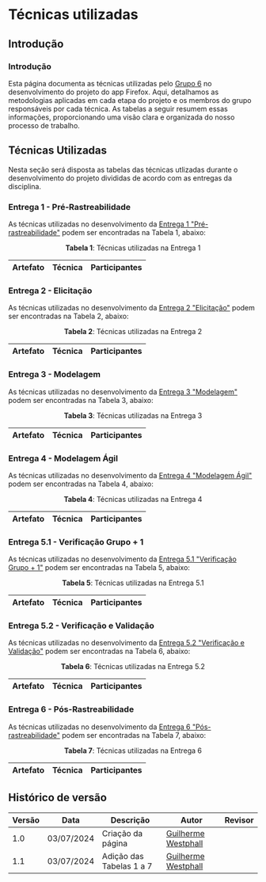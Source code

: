 # Técnicas utilizadas

## Introdução

### Introdução

Esta página documenta as técnicas utilizadas pelo [Grupo 6](../index.md) no desenvolvimento do projeto do app Firefox. Aqui, detalhamos as metodologias aplicadas em cada etapa do projeto e os membros do grupo responsáveis por cada técnica. As tabelas a seguir resumem essas informações, proporcionando uma visão clara e organizada do nosso processo de trabalho.

## Técnicas Utilizadas

Nesta seção será disposta as tabelas das técnicas utlizadas durante o desenvolvimento do projeto divididas de acordo com as entregas da disciplina.

### Entrega 1 - Pré-Rastreabilidade

As técnicas utilizadas no desenvolvimento da [Entrega 1 "Pré-rastreabilidade"](../pre-rastreabilidade/rich-picture.md) podem ser encontradas na Tabela 1, abaixo:

<center>

**Tabela 1**: Técnicas utilizadas na Entrega 1

| Artefato | Técnica | Participantes |
| -------- | ------- | ------------- |

</center>

### Entrega 2 - Elicitação

As técnicas utilizadas no desenvolvimento da [Entrega 2 "Elicitação"](../elicitacao/perfil_usuario/analise_documento.md) podem ser encontradas na Tabela 2, abaixo:

<center>

**Tabela 2**: Técnicas utilizadas na Entrega 2

| Artefato | Técnica | Participantes |
| -------- | ------- | ------------- |

</center>

### Entrega 3 - Modelagem

As técnicas utilizadas no desenvolvimento da [Entrega 3 "Modelagem"](../modelagem/lexicos/lexicos.md) podem ser encontradas na Tabela 3, abaixo:

<center>

**Tabela 3**: Técnicas utilizadas na Entrega 3

| Artefato | Técnica | Participantes |
| -------- | ------- | ------------- |

</center>

### Entrega 4 - Modelagem Ágil

As técnicas utilizadas no desenvolvimento da [Entrega 4 "Modelagem Ágil"](../modelagem_agil/backlog.md) podem ser encontradas na Tabela 4, abaixo:

<center>

**Tabela 4**: Técnicas utilizadas na Entrega 4

| Artefato | Técnica | Participantes |
| -------- | ------- | ------------- |

</center>

### Entrega 5.1 - Verificação Grupo + 1

As técnicas utilizadas no desenvolvimento da [Entrega 5.1 "Verificação Grupo + 1"](../verificacao/grupo_7/entrega_1.md) podem ser encontradas na Tabela 5, abaixo:

<center>

**Tabela 5**: Técnicas utilizadas na Entrega 5.1

| Artefato | Técnica | Participantes |
| -------- | ------- | ------------- |

</center>

### Entrega 5.2 - Verificação e Validação

As técnicas utilizadas no desenvolvimento da [Entrega 5.2 "Verificação e Validação"](../verificacao/grupo_6/entrega_1.md) podem ser encontradas na Tabela 6, abaixo:

<center>

**Tabela 6**: Técnicas utilizadas na Entrega 5.2

| Artefato | Técnica | Participantes |
| -------- | ------- | ------------- |

</center>

### Entrega 6 - Pós-Rastreabilidade

As técnicas utilizadas no desenvolvimento da [Entrega 6 "Pós-rastreabilidade"](../pos-rastreabilidade/baseline.md) podem ser encontradas na Tabela 7, abaixo:

<center>

**Tabela 7**: Técnicas utilizadas na Entrega 6

| Artefato | Técnica | Participantes |
| -------- | ------- | ------------- |

</center>


## Histórico de versão

| Versão | Data       | Descrição                | Autor                                           | Revisor |
| ------ | ---------- | ------------------------ | ----------------------------------------------- | ------- |
| 1.0    | 03/07/2024 | Criação da página        | [Guilherme Westphall](https://github.com/west7) |         |
| 1.1    | 03/07/2024 | Adição das Tabelas 1 a 7 | [Guilherme Westphall](https://github.com/west7) |         |